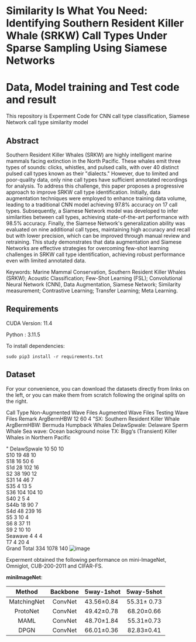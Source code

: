 # Similarity Is What You Need: Identifying Southern Resident Killer Whale (SRKW) Call Types Under Sparse Sampling Using Siamese Networks
# Data, Model training and Test code and result 

This repository is Experment Code for CNN call type classification, Siamese Network call type similarity model

## Abstract
Southern Resident Killer Whales (SRKW) are highly intelligent marine mammals facing extinction in the North Pacific. These whales emit three types of sounds: clicks, whistles, and pulsed calls, with over 40 distinct pulsed call types known as their "dialects." However, due to limited and poor-quality data, only nine call types have sufficient annotated recordings for analysis. To address this challenge, this paper proposes a progressive approach to improve SRKW call type identification. Initially, data augmentation techniques were employed to enhance training data volume, leading to a traditional CNN model achieving 97.8% accuracy on 17 call types. Subsequently, a Siamese Network model was developed to infer similarities between call types, achieving state-of-the-art performance with 98.5% accuracy. Finally, the Siamese Network's generalization ability was evaluated on nine additional call types, maintaining high accuracy and recall but with lower precision, which can be improved through manual review and retraining. This study demonstrates that data augmentation and Siamese Networks are effective strategies for overcoming few-shot learning challenges in SRKW call type identification, achieving robust performance even with limited annotated data.

Keywords: Marine Mammal Conservation, Southern Resident Killer Whales (SRKW); Acoustic Classification; Few-Shot Learning (FSL); Convolutional Neural Network (CNN), Data Augmentation, Siamese Network; Similarity measurement; Contrastive Learning; Transfer Learning; Meta Learning.

## Requirements

CUDA Version: 11.4

Python : 3.11.5

To install dependencies:

```setup
sudo pip3 install -r requirements.txt
```
## Dataset
For your convenience, you can download the datasets directly from links on the left, or you can make them from scratch following the original splits on the right. 

Call Type	Non-Augmented Wave Files	Augmented Wave Files	Testing Wave Files	Remark
ArgBermHBW	12	60	4	"SX: Southern Resident Killer Whale
ArgBermHBW: Bermuda Humpback Whales
DelawSpwale: Delaware Sperm Whale
Sea wave: Ocean background noise
TX: Bigg‘s (Transient) Killer Whales in Northern Pacific

"
DelawSpwale	10	50	10	
S10	19	48	10	
S18	16	50	6	
S1d	28	102	16	
S2	38	190	12	
S31	14	46	7	
S35	4	13	5	
S36	104	104	10	
S40	2	5	4	
S44b	18	90	7	
S4d	48	239	16	
S5	3	10	4	
S6	8	37	11	
S9	2	10	10	
Seawave	4	4	4	
T7	4	20	4	
Grand Total	334	1078	140	
![image](https://github.com/user-attachments/assets/d7343888-5926-4da3-8bd2-e6bbfb13ea36)


Experment obtained the following performance on mini-ImageNet, Omniglot, CUB-200-2011 and CIFAR-FS.

**miniImageNet**:

|     Method    |   Backbone   |   5way-1shot   |   5way-5shot   |
| :-----------: |:------------:|----------------|:--------------:|
|  MatchingNet  |    ConvNet   |   43.56±0.84   |   55.31± 0.73  |
|    ProtoNet   |    ConvNet   |   49.42±0.78   |   68.20±0.66   |
|      MAML     |    ConvNet   |   48.70±1.84   |   55.31±0.73   |
|      DPGN     |    ConvNet   | 66.01±0.36 | 82.83±0.41 |
